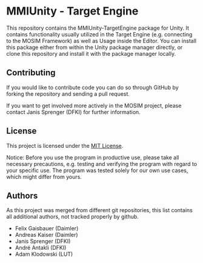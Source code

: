 
# MMIUnity - Target Engine

This repository contains the MMIUnity-TargetEngine package for Unity. 
It contains functionality usually utilized in the Target Engine (e.g. connecting to the MOSIM Framework) as well as Usage inside the Editor. 
You can install this package either from within the Unity package manager directly, or clone this repository and install it with the package manager locally. 

## Contributing

If you would like to contribute code you can do so through GitHub by forking the repository and sending a pull request.

If you want to get involved more actively in the MOSIM project, please contact Janis Sprenger (DFKI) for further information.

## License

This project is licensed under the [MIT License](./LICENSE). 

Notice: Before you use the program in productive use, please take all necessary precautions, e.g. testing and verifying the program with regard to your specific use. The program was tested solely for our own use cases, which might differ from yours.

## Authors

As this project was merged from different git repositories, this list contains all additional authors, not tracked properly by github. 

- Felix Gaisbauer (Daimler)
- Andreas Kaiser (Daimler)
- Janis Sprenger (DFKI)
- André Antakli (DFKI)
- Adam Klodowski (LUT)
